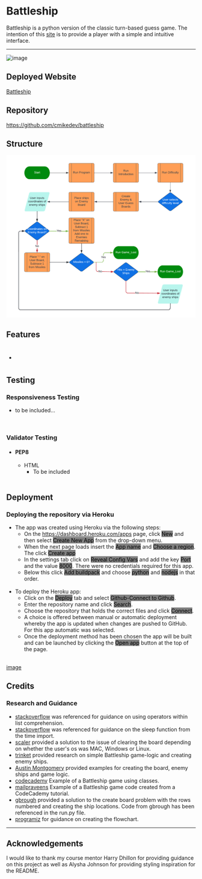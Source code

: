 # Battleship
Battleship is a python version of the classic turn-based guess game. The intention of this [site](https://battleship-cmikedev.herokuapp.com/) is to provide a player with a simple and intuitive interface. 


____


![image]()


## Deployed Website
[Battleship](https://battleship-cmikedev.herokuapp.com/)


## Repository
https://github.com/cmikedev/battleship



## Structure

![image](https://github.com/cmikedev/battleship/blob/main/assets/readme-images/battleship-flowchart.png?raw=true)




## Features

* #


## Testing

### Responsiveness Testing

* to be included...<br />
<br />

### Validator Testing

* #### PEP8
    * HTML
        * To be included<br />
        <br />


## Deployment

### Deploying the repository via Heroku
* The app was created using Heroku via the following steps:
    * On the https://dashboard.heroku.com/apps page, click <mark style="background-color: grey">New</mark> and then select <mark style="background-color: grey">Create New App</mark> from the drop-down menu.
    * When the next page loads insert the <mark style="background-color: grey">App name</mark> and <mark style="background-color: grey">Choose a region</mark>. The click <mark style="background-color: grey">Create app</mark>
    * In the settings tab click on <mark style="background-color: grey">Reveal Config Vars</mark> and add the key <mark style="background-color: grey">Port</mark> and the value <mark style="background-color: grey">8000</mark>. There were no credentials required for this app.
    * Below this click <mark style="background-color: grey">Add buildpack</mark> and choose <mark style="background-color: grey">python</mark> and <mark style="background-color: grey">nodejs</mark> in that order.</br >
    </br >
* To deploy the Heroku app:
    * Click on the <mark style="background-color: grey">Deploy</mark> tab and select <mark style="background-color: grey">Github-Connect to Github</mark>.
    * Enter the repository name and click <mark style="background-color: grey">Search</mark>.
    * Choose the repository that holds the correct files and click <mark style="background-color: grey">Connect</mark>.
    * A choice is offered between manual or automatic deployment whereby the app is updated when changes are pushed to GitHub. For this app automatic was selected.
    * Once the deployment method has been chosen the app will be built and can be launched by clicking the <mark style="background-color: grey">Open app</mark> button at the top of the page.<br />
    <br />
[image]()




## Credits

### Research and Guidance
* [stackoverflow](https://stackoverflow.com/questions/60405812/can-you-put-a-operator-into-a-list-comprehension) was referenced for guidance on using operators within list comprehension.
* [stackoverflow](https://stackoverflow.com/questions/68716514/python-sleep-function-not-working-as-expected) was referenced for guidance on the sleep function from the time import.
* [scaler](https://www.scaler.com/topics/how-to-clear-screen-in-python/) provided a solution to the issue of clearing the board depending on whether the user's os was MAC, Windows or Linux.
* [trinket](https://trinket.io/python/051179b6d3) provided research on simple Battleship game-logic and creating enemy ships.
* [Austin Montgomery](https://bigmonty12.github.io/battleship) provided examples for creating the board, enemy ships and game logic.
* [codecademy](https://discuss.codecademy.com/t/excellent-battleship-game-written-in-python/430605) Example of a Battleship game using classes.
* [mailpraveens](https://gist.github.com/mailpraveens/6167921) Example of a Battleship game code created from a CodeCademy tutorial.
* [gbrough](https://github.com/gbrough/battleship/blob/main/single_player.py) provided a solution to the create board problem with the rows numbered and creating the ship locations. Code from gbrough has been referenced in the run.py file.
* [programiz](https://www.programiz.com/article/flowchart-programming) for guidance on creating the flowchart.

----

## Acknowledgements
I would like to thank my course mentor Harry Dhillon for providing guidance on this project as well as Alysha Johnson for providing styling inspiration for the README.